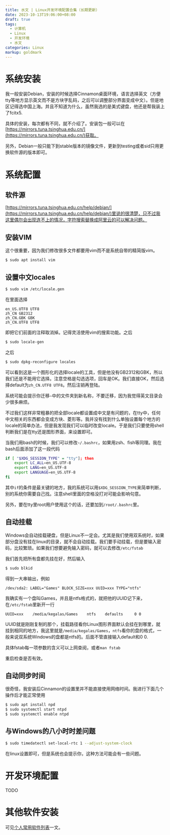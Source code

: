 ```yaml
---
title: 水文 | Linux开发环境配置合集（长期更新）
date: 2023-10-13T19:06:00+08:00
draft: true
tags:
  - 计算机
  - Linux
  - 开发环境
  - 水文
categories: Linux
markup: goldmark
---
```


# 系统安装

我一般安装Debian，安装的时候选择Cinnamon桌面环境，语言选择英文（方便tty等地方显示英文而不是方块字乱码，之后可以调整部分界面变成中文）。但是地区记得选中国上海。并且不知道为什么，虽然我选的是美式键盘，他还是帮我装上了fcitx5.

具体的安装，每次都有不同，就不介绍了。安装包一般可以在[https://mirrors.tuna.tsinghua.edu.cn/](https://mirrors.tuna.tsinghua.edu.cn/)获取。

另外，Debian一般只能下到stable版本的镜像文件，更新到testing或者sid只用更换软件源的版本即可。

# 系统配置

## 软件源

[https://mirrors.tuna.tsinghua.edu.cn/help/debian/](https://mirrors.tuna.tsinghua.edu.cn/help/debian/)里说的很清楚，只不过我这里偶尔会出现连不上的情况，字符搜索替换成阿里云的可以解决问题。

## 安装VIM

这个很重要，因为我们修改很多文件都要用vim而不是系统自带的精简版vim。

```bash
$ sudo apt install vim
```

## 设置中文locales

```bash
$ sudo vim /etc/locale.gen
```

在里面选择

    en_US.UTF8 UTF8
    zh_CN GB2312
    zh_CN.GBK GBK
    zh_CN.UTF8 UTF8

即把它们前面的注释取消掉。记得灵活使用vim的搜索功能。之后

```bash
$ sudo locale-gen
```

之后

```bash
$ sudo dpkg-reconfigure locales
```

可以看到这是一个图形化的选择locale的工具，但是他没有GB2312和GBK，所以我们还是不能用它选择。注意空格是勾选选项，回车是OK。我们直接OK，然后选择default为`zh_CN.UTF8 UTF8`。然后注销再登陆。

系统可能会提示你迁移`~`中的文件夹到新名称，不要迁移，因为我觉得英文目录会少很多麻烦。

不过我们这样非常粗暴的把全部locale都设置成中文是有问题的，在tty中，任何中文相关的东西都会变成方块、菱形等。我并没有找到什么单独设置每个地方的locale的简单办法，但是我发现我们可以临时改变locale。于是我们只要使用shell判断我们是在tty还是图形界面，来设置即可。

当我们用bash的时候，我们可以修改`~/.bashrc`，如果用zsh、fish等同理。我在bash后面添加了这一段代码

```bash
if [ "$XDG_SESSION_TYPE" = "tty"]; then
    export LC_ALL=en_US.UTF-8
    export LANG=en_US.UTF-8
    export LANGUAGE=en_US.UTF-8
fi
```

其中`if`的条件是最关键的地方，我的系统可以用`$XDG_SESSION_TYPE`来简单判断，别的系统你需要自己找。注意shell里面的空格没打对可能会影响句意。

另外，要在tty里root用户使用这个的话，还要加到`/root/.bashrc`里。

## 自动挂载

Windows会自动挂载硬盘，但是Linux不一定会。尤其是我们使用双系统时，如果部分盘没有挂在linux的目录，就不会自动挂载。我们要手动挂载，但是要输入密码，比较繁琐。如果我们想要避免输入密码，就可以去修改`/etc/fstab`

我们首先把所有盘都先挂在好，然后输入

```bash
$ sudo blkid
```

得到一大串输出，例如

```
/dev/sda2: LABEL="Games" BLOCK_SIZE=xxx UUID=xxx TYPE="ntfs"
```

我确实有一个盘叫Games，并且是ntfs格式的，就把他的UUID记下来，在`/etc/fstab`里新开一行

```fstab
UUID=xxx    /media/kegalas/Games    ntfs    defaults     0 0
```

UUID就是刚刚复制的那个，挂载路径看你Linux图形界面默认会挂在到哪里，就挂到相同的地方，我这里就是`/media/kegalas/Games`，`ntfs`看你的盘的格式，一般来说双系统Windows的盘都是ntfs的。后面不管直接输入default和0 0.

具体fstab每一项参数的含义可以上网查阅，或者`man fstab`

重启检查是否有效。

## 自动同步时间

很奇怪，我安装后Cinnamon的设置里并不能直接使用网络时间。我进行下面几个操作后才能正常使用

```bash
$ sudo apt install npd
$ sudo systemctl start ntpd
$ sudo systemctl enable ntpd
```

## 与Windows的八小时时差问题

```bash
$ sudo timedatectl set-local-rtc 1 --adjust-system-clock
```

在linux设置即可，但是系统也会提示你，这种方法可能会有一些问题。

# 开发环境配置

TODO

# 其他软件安装

可见[个人常用软件列表](../水文-个人常用软件列表)一文。
